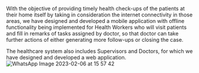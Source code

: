 With the objective of providing timely health check-ups of the patients at their home itself by taking in consideration the internet connectivity in those areas, we have designed and developed a mobile application with offline functionality being implemented for Health Workers who will visit patients and fill in remarks of tasks assigned by doctor, 
so that doctor can take further actions of either generating more follow-ups or closing the case.

The healthcare system also includes Supervisors and Doctors, for which we have designed and developed a web
application.
![WhatsApp Image 2023-02-06 at 15 57 42](https://github.com/TusharSNagpal/Extending-Healthcare-Services-To-Home/assets/63884440/7caefaba-2695-4900-b96c-442ee30a34df)
